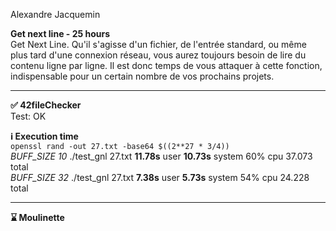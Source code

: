 Alexandre Jacquemin

**Get next line - 25 hours**  
Get Next Line. Qu'il s'agisse d'un fichier, de l'entrée standard, ou même plus tard d'une connexion réseau, vous aurez toujours besoin de lire du contenu ligne par ligne. Il est donc temps de vous attaquer à cette fonction, indispensable pour un certain nombre de vos prochains projets.

----

**✅ 42fileChecker**  
Test: OK

**ℹ️ Execution time**  
```openssl rand -out 27.txt -base64 $((2**27 * 3/4))```  
*BUFF_SIZE 10*    ./test_gnl 27.txt  **11.78s** user **10.73s** system 60% cpu 37.073 total  
*BUFF_SIZE 32*    ./test_gnl 27.txt  **7.38s** user **5.73s** system 54% cpu 24.228 total  

----

**⌛ Moulinette** 
